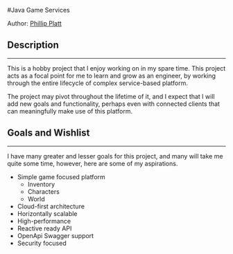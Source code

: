 #Java Game Services

Author: [Phillip Platt](https://www.linkedin.com/in/phillipplatt/)

## Description
<hr>
This is a hobby project that I enjoy working on in my spare time.
This project acts as a focal point for me to learn and grow as an engineer, 
by working through the entire lifecycle of complex service-based platform.

The project may pivot throughout the lifetime of it, and I expect that I will add new goals and functionality, 
perhaps even with connected clients that can meaningfully make use of this platform.

## Goals and Wishlist
<hr>
I have many greater and lesser goals for this project, and many will take me quite some time, 
however, here are some of my aspirations. 

- Simple game focused platform
  - Inventory
  - Characters
  - World
- Cloud-first architecture
- Horizontally scalable
- High-performance
- Reactive ready API
- OpenApi Swagger support
- Security focused